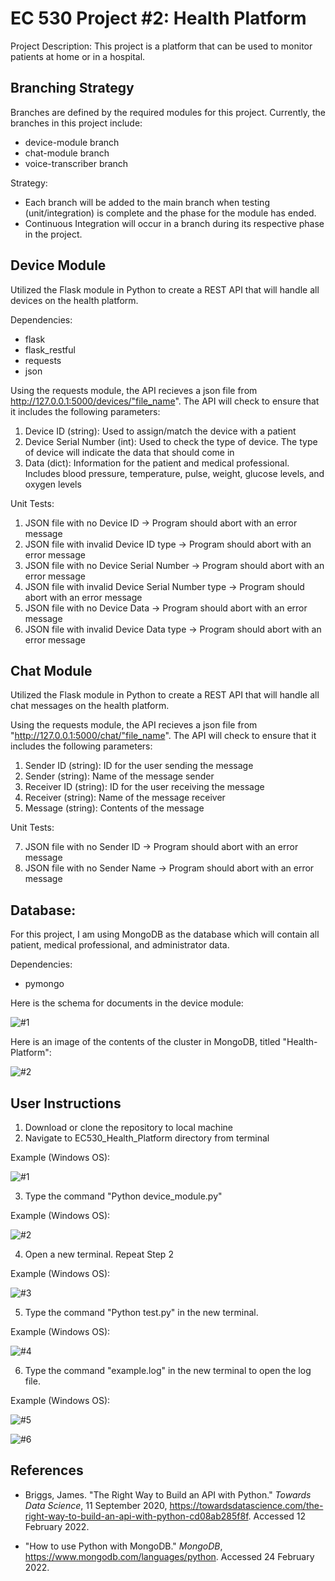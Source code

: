 # EC 530 Project #2: Health Platform

Project Description: This project is a platform that can be used to monitor patients at home or in a hospital.

## Branching Strategy

Branches are defined by the required modules for this project. Currently, the branches in this project include:

* device-module branch
* chat-module branch
* voice-transcriber branch

Strategy:

* Each branch will be added to the main branch when testing (unit/integration) is complete and the phase for the module has ended.
* Continuous Integration will occur in a branch during its respective phase in the project. 

## Device Module

Utilized the Flask module in Python to create a REST API that will handle all devices on the health platform.

Dependencies: 

* flask
* flask_restful 
* requests
* json

Using the requests module, the API recieves a json file from http://127.0.0.1:5000/devices/"file_name". The API will check to ensure that it includes the following parameters:

1) Device ID (string): Used to assign/match the device with a patient
2) Device Serial Number (int): Used to check the type of device. The type of device will indicate the data that should come in  
3) Data (dict): Information for the patient and medical professional. Includes blood pressure, temperature, pulse, weight, glucose levels, and oxygen levels

Unit Tests:

1) JSON file with no Device ID -> Program should abort with an error message
2) JSON file with invalid Device ID type -> Program should abort with an error message
3) JSON file with no Device Serial Number -> Program should abort with an error message
4) JSON file with invalid Device Serial Number type -> Program should abort with an error message
5) JSON file with no Device Data -> Program should abort with an error message
6) JSON file with invalid Device Data type -> Program should abort with an error message

## Chat Module

Utilized the Flask module in Python to create a REST API that will handle all chat messages on the health platform.

Using the requests module, the API recieves a json file from "http://127.0.0.1:5000/chat/"file_name". The API will check to ensure that it includes the following parameters:

1) Sender ID (string): ID for the user sending the message
2) Sender (string): Name of the message sender
3) Receiver ID (string): ID for the user receiving the message
4) Receiver (string): Name of the message receiver
5) Message (string): Contents of the message

Unit Tests:

7) JSON file with no Sender ID -> Program should abort with an error message
8) JSON file with no Sender Name -> Program should abort with an error message

## Database:

For this project, I am using MongoDB as the database which will contain all patient, medical professional, and administrator data. 

Dependencies:

* pymongo

Here is the schema for documents in the device module:

![#1](https://user-images.githubusercontent.com/73702777/155610109-038f8918-134e-44d1-a68f-8c0521517fca.JPG)

Here is an image of the contents of the cluster in MongoDB, titled "Health-Platform":

![#2](https://user-images.githubusercontent.com/73702777/155610575-7377659c-c8ef-42f6-8355-44f054ac33eb.JPG)

## User Instructions

1) Download or clone the repository to local machine
2) Navigate to EC530_Health_Platform directory from terminal

Example (Windows OS):

![#1](https://user-images.githubusercontent.com/73702777/153893406-f3009d27-fac4-4fc3-a04e-40606111765a.JPG)

3) Type the command "Python device_module.py" 

Example (Windows OS):

![#2](https://user-images.githubusercontent.com/73702777/153893753-365aa0ab-ab1f-4c5b-a779-ffbdc23c3c08.JPG)

4) Open a new terminal. Repeat Step 2

Example (Windows OS):

![#3](https://user-images.githubusercontent.com/73702777/153894200-1792c23a-e620-45a9-9c95-89aeea9b4739.JPG)

5) Type the command "Python test.py" in the new terminal.

Example (Windows OS):

![#4](https://user-images.githubusercontent.com/73702777/153894480-eba5a377-37f1-44e3-b92f-57bdf7a0be16.JPG)

6) Type the command "example.log" in the new terminal to open the log file.

Example (Windows OS):

![#5](https://user-images.githubusercontent.com/73702777/153895258-7abab278-1bd2-4bb5-8c0a-16f1c7a4b2f1.JPG)

![#6](https://user-images.githubusercontent.com/73702777/153895364-452dc01e-0cee-47d4-b5ad-4ba85943d7c8.JPG)

## References

* Briggs, James. "The Right Way to Build an API with Python." _Towards Data Science_, 11 September 2020, https://towardsdatascience.com/the-right-way-to-build-an-api-with-python-cd08ab285f8f. Accessed 12 February 2022.

* "How to use Python with MongoDB." _MongoDB_, https://www.mongodb.com/languages/python. Accessed 24 February 2022.
